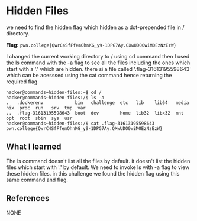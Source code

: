 # Hidden Files

we need to find the hidden flag which hidden as a dot-prepended file in / directory.

**Flag:** `pwn.college{QwrC4SfFfemOhnKG_y9-1DPG7Ay.QXwUDO0wiM0EzNzEzW}`

I changed the current working directory to / using cd command then I used the ls command with the -a flag to see all the files including the ones which start with a '.' which are hidden. there si a file called '.flag-31613195598643' which can be acesssed using the cat command hence returning the required flag.
```
hacker@commands~hidden-files:~$ cd /
hacker@commands~hidden-files:/$ ls -a
.   .dockerenv            bin   challenge  etc   lib    lib64   media  nix  proc  run   srv  tmp  var
..  .flag-31613195598643  boot  dev        home  lib32  libx32  mnt    opt  root  sbin  sys  usr
hacker@commands~hidden-files:/$ cat .flag-31613195598643
pwn.college{QwrC4SfFfemOhnKG_y9-1DPG7Ay.QXwUDO0wiM0EzNzEzW}
```

## What I learned

The ls command doesn't list all the files by default. it doesn't list the hidden files which start with '.' by default. We need to invoke ls with -a flag to view these hidden files. in this challenge we found the hidden flag using this same command and flag.

## References
NONE
